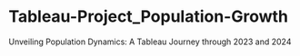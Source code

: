 # Tableau-Project_Population-Growth
Unveiling Population Dynamics: A Tableau Journey through 2023 and 2024
